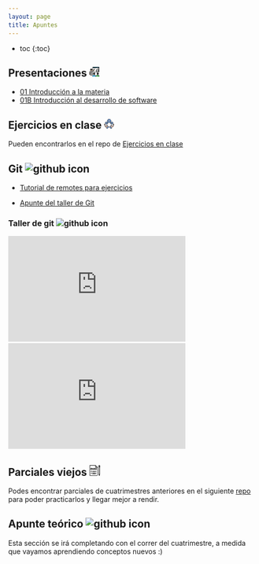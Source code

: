 ```yaml
---
layout: page
title: Apuntes
---
```


* toc
 {:toc}

## Presentaciones <img alt="github icon" width="20px" src="./assets/icons/presentacion.svg" />

- [01 Introducción a la materia](https://docs.google.com/presentation/d/1oXnG-KJhbHNy5SLdYjQetmHMcFLWkKBVTNywqR82Re0/edit?usp=sharing)
- [01B Introducción al desarrollo de software](https://docs.google.com/presentation/d/1X82-qzvCwKpHHTk1WhoQIxVXX7elN_stJ2Es82xxeGQ/edit?usp=sharing)

## Ejercicios en clase <img alt="github icon" width="20px" src="./assets/icons/practica.svg" />

Pueden encontrarlos en el repo de [Ejercicios en clase](https://github.com/algoritmos-iii/ejercicios-en-clase-2021-2c)

## Git <img alt="github icon" width="20px" src="https://icongr.am/devicon/git-plain.svg?size=148&color=currentColor" />

- [Tutorial de remotes para ejercicios](https://gist.github.com/iloyarte/2543280524166ad63f46ea326322cc1c)

- [Apunte del taller de Git](https://docs.google.com/document/d/1VwJUVTMz1psGqdaNR2NJWo8mtPoK2FvDB1cP9xQObcQ/edit?usp=sharing)

### Taller de git <img alt="github icon" width="22px" src="https://icongr.am/clarity/film-strip.svg?size=148&color=currentColor" />

<iframe width="360" height="215" src="https://www.youtube.com/embed/L0RHt3P6S94" title="Taller de git - 20202c" frameborder="0" allow="accelerometer; autoplay; clipboard-write; encrypted-media; gyroscope; picture-in-picture" allowfullscreen></iframe>

<iframe width="360" height="215" src="https://www.youtube.com/embed/OgXfPAw2WoU" title="Taller de git" frameborder="0" allow="accelerometer; autoplay; clipboard-write; encrypted-media; gyroscope; picture-in-picture" allowfullscreen></iframe>

## Parciales viejos <img alt="exam icon" width="22px" src="./assets/icons/examen.png" />

Podes encontrar parciales de cuatrimestres anteriores en el siguiente [repo](https://github.com/algoritmos-iii/parciales-viejos) para poder practicarlos y llegar mejor a rendir.

## Apunte teórico <img alt="github icon" width="20px" src="https://icongr.am/clarity/library.svg?size=128&color=currentColor" />

<p class="text-muted">Esta sección se irá completando con el correr del cuatrimestre, a medida que vayamos aprendiendo conceptos nuevos :) </p>
